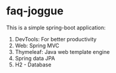 # faq-joggue

This is a simple spring-boot application:

1. DevTools: For better productivity
1. Web: Spring MVC
1. Thymeleaf: Java web template engine
1. Spring data JPA
1. H2 - Database

